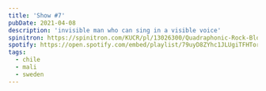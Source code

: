 ```yaml
---
title: 'Show #7'
pubDate: 2021-04-08
description: 'invisible man who can sing in a visible voice'
spinitron: https://spinitron.com/KUCR/pl/13026300/Quadraphonic-Rock-Block
spotify: https://open.spotify.com/embed/playlist/79uyD8ZYhc1JLUgiTFHTor
tags:
  - chile
  - mali
  - sweden
---
```

